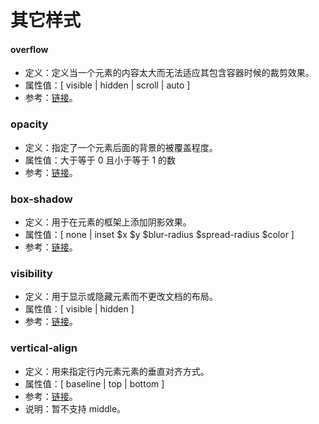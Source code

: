 # 其它样式

#### overflow

- 定义：定义当一个元素的内容太大而无法适应其包含容器时候的裁剪效果。
- 属性值：[ visible | hidden | scroll | auto ]
- 参考：[链接](https://developer.mozilla.org/zh-CN/docs/Web/CSS/overflow)。

### opacity

- 定义：指定了一个元素后面的背景的被覆盖程度。
- 属性值：大于等于 0 且小于等于 1 的数
- 参考：[链接](https://developer.mozilla.org/zh-CN/docs/Web/CSS/opacity)。

### box-shadow

- 定义：用于在元素的框架上添加阴影效果。
- 属性值：[ none | inset \$x \$y \$blur-radius \$spread-radius \$color ]
- 参考：[链接](https://developer.mozilla.org/zh-CN/docs/Web/CSS/box-shadow)。

### visibility

- 定义：用于显示或隐藏元素而不更改文档的布局。
- 属性值：[ visible | hidden ]
- 参考：[链接](https://developer.mozilla.org/zh-CN/docs/Web/CSS/visibility)。

### vertical-align

- 定义：用来指定行内元素元素的垂直对齐方式。
- 属性值：[ baseline | top | bottom ]
- 参考：[链接](https://developer.mozilla.org/zh-CN/docs/Web/CSS/vertical-align)。
- 说明：暂不支持 middle。
